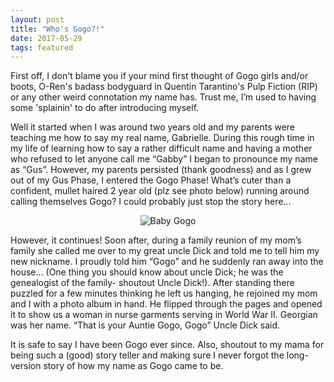 ```yaml
---
layout: post
title: "Who's Gogo?!"
date: 2017-05-29
tags: featured
---
```


First off, I don't blame you if your mind first thought of Gogo girls and/or boots, O-Ren's badass bodyguard in Quentin Tarantino's Pulp Fiction (RIP) or any other weird connotation my name has. Trust me, I’m used to having some 'splainin' to do after introducing myself.

Well it started when I was around two years old and my parents were teaching me how to say my real name, Gabrielle. During this rough time in my life of learning how to say a rather difficult name and having a mother who refused to let anyone call me “Gabby” I began to pronounce my name as “Gus”. However, my parents persisted (thank goodness) and as I grew out of my Gus Phase, I entered the Gogo Phase! What’s cuter than a confident, mullet haired 2 year old (plz see photo below) running around calling themselves Gogo? I could probably just stop the story here…

<div style="text-align:center"><img src ="{{ site.url }}/images/babygogo.jpg" alt="Baby Gogo"/></div>

However, it continues! Soon after, during a family reunion of my mom’s family she called me over to my great uncle Dick and told me to tell him my new nickname. I proudly told him “Gogo” and he suddenly ran away into the house… (One thing you should know about uncle Dick; he was the genealogist of the family- shoutout Uncle Dick!). After standing there puzzled for a few minutes thinking he left us hanging, he rejoined my mom and I with a photo album in hand. He flipped through the pages and opened it to show us a woman in nurse garments serving in World War II. Georgian was her name. “That is your Auntie Gogo, Gogo” Uncle Dick said.

It is safe to say I have been Gogo ever since. Also, shoutout to my mama for being such a (good) story teller and making sure I never forgot the long-version story of how my name as Gogo came to be.



